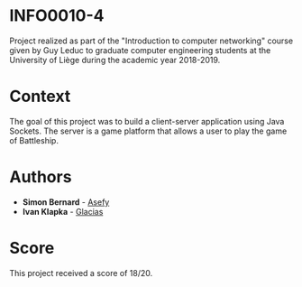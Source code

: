 # INFO0010-4
Project realized as part of the "Introduction to computer networking" course given by Guy Leduc to graduate computer engineering students at the University of Liège during the academic year 2018-2019.

# Context
The goal of this project was to build a client-server application using Java Sockets. The server is a game platform that allows a user to play the game of Battleship.

# Authors
* **Simon Bernard** - [Asefy](https://github.com/Asefy)
* **Ivan Klapka** - [Glacias](https://github.com/Glacias)

# Score
This project received a score of 18/20.

